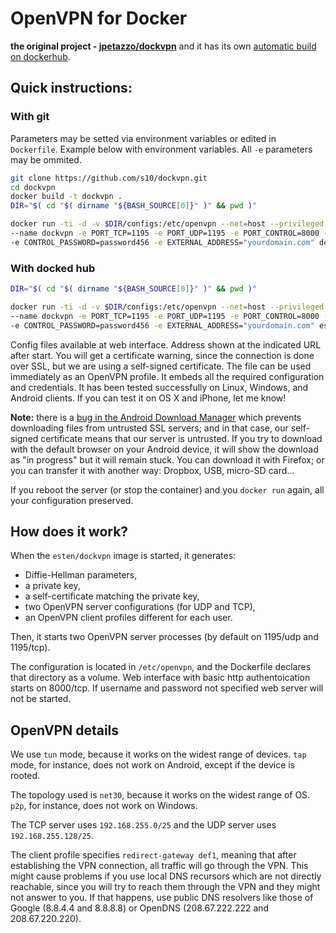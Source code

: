 # OpenVPN for Docker

**the original project - [jpetazzo/dockvpn](https://github.com/jpetazzo/dockvpn)** and it has its own [automatic build on dockerhub](https://hub.docker.com/r/jpetazzo/dockvpn/). 
 
## Quick instructions:

### With git

Parameters may be setted via environment variables or edited in `Dockerfile`.
Example below with environment variables. All `-e` parameters may be ommited.
```bash
git clone https://github.com/s10/dockvpn.git
cd dockvpn
docker build -t dockvpn .
DIR="$( cd "$( dirname "${BASH_SOURCE[0]}" )" && pwd )"

docker run -ti -d -v $DIR/configs:/etc/openvpn --net=host --privileged --restart unless-stopped \
--name dockvpn -e PORT_TCP=1195 -e PORT_UDP=1195 -e PORT_CONTROL=8000 -e CONTROL_USERNAME=username123 \
-e CONTROL_PASSWORD=password456 -e EXTERNAL_ADDRESS="yourdomain.com" dockvpn
```

### With docked hub

```bash
DIR="$( cd "$( dirname "${BASH_SOURCE[0]}" )" && pwd )"

docker run -ti -d -v $DIR/configs:/etc/openvpn --net=host --privileged --restart unless-stopped \
--name dockvpn -e PORT_TCP=1195 -e PORT_UDP=1195 -e PORT_CONTROL=8000 -e CONTROL_USERNAME=username123 \
-e CONTROL_PASSWORD=password456 -e EXTERNAL_ADDRESS="yourdomain.com" esten/dockvpn
```

Config files available at web interface.
Address shown at the indicated URL after start. You will get a
certificate warning, since the connection is done over SSL, but we are
using a self-signed certificate.
The file can be used immediately as an OpenVPN profile. It embeds all the
required configuration and credentials. It has been tested successfully on
Linux, Windows, and Android clients. If you can test it on OS X and iPhone,
let me know!

**Note:** there is a [bug in the Android Download Manager](
http://code.google.com/p/android/issues/detail?id=3492) which prevents
downloading files from untrusted SSL servers; and in that case, our
self-signed certificate means that our server is untrusted. If you
try to download with the default browser on your Android device,
it will show the download as "in progress" but it will remain stuck.
You can download it with Firefox; or you can transfer it with another
way: Dropbox, USB, micro-SD card...

If you reboot the server (or stop the container) and you `docker run`
again, all your configuration preserved.

## How does it work?

When the `esten/dockvpn` image is started, it generates:

- Diffie-Hellman parameters,
- a private key,
- a self-certificate matching the private key,
- two OpenVPN server configurations (for UDP and TCP),
- an OpenVPN client profiles different for each user.

Then, it starts two OpenVPN server processes (by default on 1195/udp and 1195/tcp).

The configuration is located in `/etc/openvpn`, and the Dockerfile
declares that directory as a volume.
Web interface with basic http authentoication starts on 8000/tcp.
If username and password not specified web server will not be started.

## OpenVPN details

We use `tun` mode, because it works on the widest range of devices.
`tap` mode, for instance, does not work on Android, except if the device
is rooted.

The topology used is `net30`, because it works on the widest range of OS.
`p2p`, for instance, does not work on Windows.

The TCP server uses `192.168.255.0/25` and the UDP server uses
`192.168.255.128/25`.

The client profile specifies `redirect-gateway def1`, meaning that after
establishing the VPN connection, all traffic will go through the VPN.
This might cause problems if you use local DNS recursors which are not
directly reachable, since you will try to reach them through the VPN
and they might not answer to you. If that happens, use public DNS
resolvers like those of Google (8.8.4.4 and 8.8.8.8) or OpenDNS
(208.67.222.222 and 208.67.220.220).
